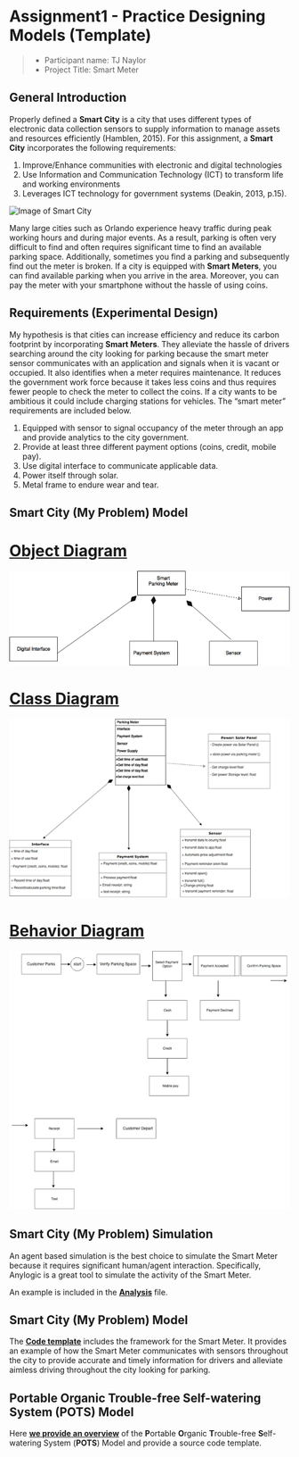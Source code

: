 # Assignment1 - Practice Designing Models (Template)


> * Participant name: TJ Naylor
> * Project Title: Smart Meter

## General Introduction

Properly defined a **Smart City** is a city that uses different types of electronic data collection sensors to supply information to manage assets and resources efficiently (Hamblen, 2015). For this assignment, a **Smart City** incorporates the following requirements: 

1.	Improve/Enhance communities with electronic and digital technologies
2.	Use Information and Communication Technology (ICT) to transform life and working 	 environments
3.	Leverages ICT technology for government systems (Deakin, 2013, p.15).


![Image of Smart City](images/smartcity.png)

Many large cities such as Orlando experience heavy traffic during peak working hours and during major events. As a result, parking is often very difficult to find and often requires significant time to find an available parking space. Additionally, sometimes you find a parking and subsequently find out the meter is broken. If a city is equipped with **Smart Meters**, you can find available parking when you arrive in the area. Moreover, you can pay the meter with your smartphone without the hassle of using coins.

## Requirements (Experimental Design)

My hypothesis is that cities can increase efficiency and reduce its carbon footprint by incorporating **Smart Meters**. They alleviate the hassle of drivers searching around the city looking for parking because the smart meter sensor communicates with an application and signals when it is vacant or occupied. It also identifies when a meter requires maintenance. It reduces the government work force because it takes less coins and thus requires fewer people to check the meter to collect the coins. If a city wants to be ambitious it could include charging stations for vehicles. The “smart meter” requirements are included below.

1.	Equipped with sensor to signal occupancy of the meter through an app and provide analytics to the city	    	 	 government.
2.	Provide at least three different payment options (coins, credit, mobile pay).
3.	Use digital interface to communicate applicable data.
4.	Power itself through solar.
5.	Metal frame to endure wear and tear.

## Smart City (My Problem) Model

# [**Object Diagram**](images/Objectdiagram1.png)
 ![**Object Diagram**](images/Objectdiagram1.png)
# [**Class Diagram**](images/classdiagram.png)
 ![**Class Diagram**](images/classdiagram.png)
# [**Behavior Diagram**](images/Behaviordiagram.png)
 ![**Behavior Diagram**](images/Behaviordiagram.png)

## Smart City (My Problem) Simulation

An agent based simulation is the best choice to simulate the Smart Meter because it requires significant human/agent interaction.  Specifically, Anylogic is a great tool to simulate the activity of the Smart Meter.

An example is included in the [**Analysis**](analysis/README.md) file.


## Smart City (My Problem) Model
The [**Code template**](code/README.md) includes the framework for the Smart Meter. It provides an example of how the Smart Meter communicates with sensors throughout the city to provide accurate and timely information for drivers and alleviate aimless driving throughout the city looking for parking.

## **P**ortable **O**rganic **T**rouble-free **S**elf-watering System (**POTS**) Model
Here [**we provide an overview**](code/POTS_system/README.md) of the **P**ortable **O**rganic **T**rouble-free **S**elf-watering System (**POTS**) Model and provide a source code template.
